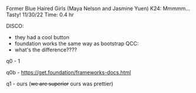 Former Blue Haired Girls (Maya Nelson and Jasmine Yuen)
K24: Mmmmm... Tasty!
11/30/22
Time: 0.4 hr

DISCO:
- they had a cool button
- foundation works the same way as bootstrap
QCC:
- what's the difference????


q0 - 1

q0b - https://get.foundation/frameworks-docs.html

q1 - ours (~~we are superior~~ ours was prettier)
